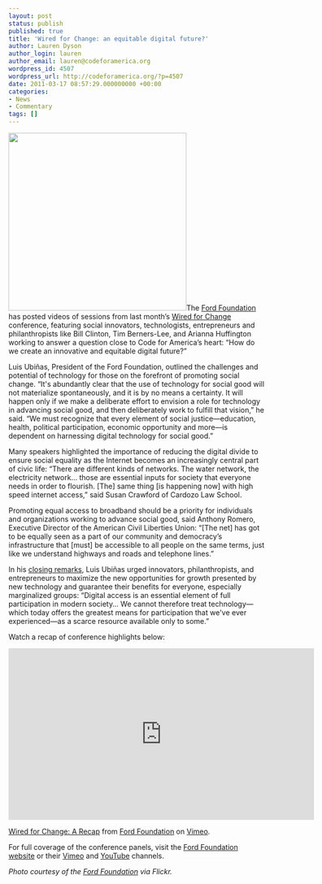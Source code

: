 ```yaml
---
layout: post
status: publish
published: true
title: 'Wired for Change: an equitable digital future?'
author: Lauren Dyson
author_login: lauren
author_email: lauren@codeforamerica.org
wordpress_id: 4507
wordpress_url: http://codeforamerica.org/?p=4507
date: 2011-03-17 08:57:29.000000000 +00:00
categories:
- News
- Commentary
tags: []
---
```

<img class="alignleft" title="Photo courtesy of the Ford Foundation" src="http://farm6.static.flickr.com/5093/5452316810_110ce7dfef.jpg" alt="" width="350" />The <a href="http://www.fordfoundation.org/">Ford Foundation</a> has posted videos of sessions from last month’s <a href="http://www.fordfoundation.org/issues/freedom-of-expression/advancing-media-rights-and-access/news?id=451">Wired for Change</a> conference, featuring social innovators, technologists, entrepreneurs and philanthropists like Bill Clinton, Tim Berners-Lee, and Arianna Huffington working to answer a question close to Code for America’s heart: “How do we create an innovative and equitable digital future?”

Luis Ubiñas, President of the Ford Foundation, outlined the challenges and potential of technology for those on the forefront of promoting social change. “It's abundantly clear that the use of technology for social good will not materialize spontaneously, and it is by no means a certainty. It will happen only if we make a deliberate effort to envision a role for technology in advancing social good, and then deliberately work to fulfill that vision,” he said. “We must recognize that every element of social justice—education, health, political participation, economic opportunity and more—is dependent on harnessing digital technology for social good.”

Many speakers highlighted the importance of reducing the digital divide to ensure social equality as the Internet becomes an increasingly central part of civic life: “There are different kinds of networks. The water network, the electricity network… those are essential inputs for society that everyone needs in order to flourish. [The] same thing [is happening now] with high speed internet access,” said Susan Crawford of Cardozo Law School.

Promoting equal access to broadband should be a priority for individuals and organizations working to advance social good, said Anthony Romero, Executive Director of the American Civil Liberties Union: “[The net] has got to be equally seen as a part of our community and democracy’s infrastructure that [must] be accessible to all people on the same terms, just like we understand highways and roads and telephone lines.”

In his <a href="http://www.fordfoundation.org/issues/freedom-of-expression/advancing-media-rights-and-access/news?id=452">closing remarks</a>, Luis Ubiñas urged innovators, philanthropists, and entrepreneurs to maximize the new opportunities for growth presented by new technology and guarantee their benefits for everyone, especially marginalized groups: “Digital access is an essential element of full participation in modern society… We cannot therefore treat technology—which today offers the greatest means for participation that we've ever experienced—as a scarce resource available only to some.”

Watch a recap of conference highlights below:

<iframe src="http://player.vimeo.com/video/20390747?title=0&amp;byline=0&amp;portrait=0&amp;color=009fd4" width="601" height="338" frameborder="0"></iframe><p><a href="http://vimeo.com/20390747">Wired for Change: A  Recap</a> from <a href="http://vimeo.com/fordfoundation">Ford Foundation</a> on <a href="http://vimeo.com">Vimeo</a>.</p>
For full coverage of the conference panels, visit the <a href="http://www.fordfoundation.org/issues/freedom-of-expression/advancing-media-rights-and-access/news?id=451">Ford Foundation website</a> or their <a href="http://vimeo.com/fordfoundation">Vimeo</a> and <a href="http://www.youtube.com/fordfoundationTV">YouTube</a> channels.

<em>Photo courtesy of the <a href="http://www.flickr.com/photos/ford-foundation/">Ford Foundation</a> via Flickr.</em>
